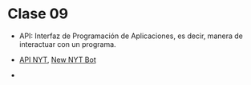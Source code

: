# Clase 09
- API: Interfaz de Programación de Aplicaciones, es decir, manera de interactuar con un programa.
- [API NYT](https://developer.nytimes.com/apis), [New NYT Bot](https://twitter.com/NYT_first_said)

- 
